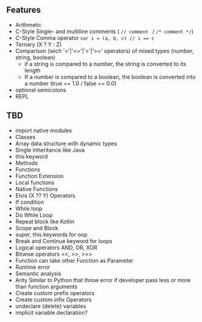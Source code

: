 ## Features

- Arithmetic
- C-Style Single- and multiline comments ( ```// comment ``` / ```/* comment */```)
- C-Style Comma operator ```var i = (a, b, c) // i == c```
- Ternary (X ? Y : Z)
- Comparison (wich '<'|'<='|'>'|'>=' operators) of mixed types (number, string, boolean)
    - if a string is compared to a number, the string is converted to its length
    - If a number is compared to a boolean, the boolean is converted into a number (true == 1.0 / false == 0.0)
- optional semicolons
- REPL

## TBD

- import native modules
- Classes
- Array data structure with dynamic types
- Single Inheritance like Java
- this keyword
- Methods
- Functions
- Function Extension
- Local functions
- Native Functions
- Elvis (X ?? Y) Operators
- If condition
- While loop
- Do While Loop
- Repeat block like Kotlin
- Scope and Block
- super, this keywords for oop
- Break and Continue keyword for loops
- Logical operators AND, OR, XOR
- Bitwise operators <<, >>, >>>
- Function can take other Function as Parameter
- Runtime error
- Semantic analysis
- Arity Similar to Python that throw error if developer pass less or more than function arguments
- Create custom prefix operators
- Create custom infix Operators
- undeclare (delete) variables
- implicit variable declaration?